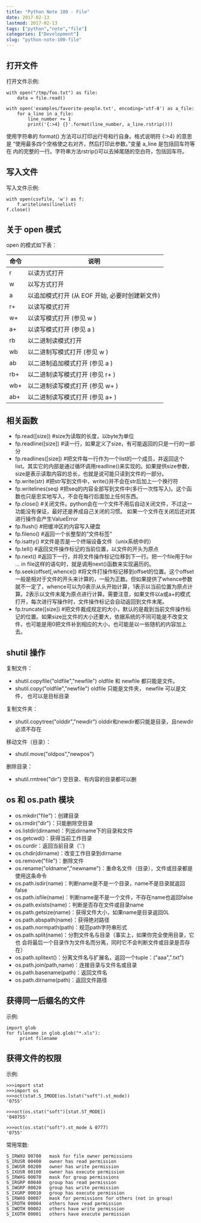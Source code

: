 ```yaml
---
title: "Python Note 100 - File"
date: 2017-02-13
lastmod: 2017-02-13
tags: ["python","note","file"]
categories: ["Development"]
slug: "python-note-100-file"
---
```


打开文件
--------

打开文件示例:

    with open("/tmp/foo.txt") as file:
        data = file.read()

    with open('examples/favorite-people.txt', encoding='utf-8') as a_file:
        for a_line in a_file:
            line_number += 1
            print('{:>4} {}'.format(line_number, a_line.rstrip()))

使用字符串的 format() 方法可以打印出行号和行自身。格式说明符 {:&gt;4}
的意思是 “使用最多四个空格使之右对齐，然后打印此参数。”变量 a\_line
是包括回车符等在
内的完整的一行。字符串方法rstrip()可以去掉尾随的空白符，包括回车符。

写入文件
--------

写入文件示例:

    with open(csvfile, 'w') as f:
        f.writelines(linelist)
    f.close()

关于 open 模式
--------------

open 的模式如下表：

  命令        | 说明
  ----------- | ------------------------------------------------
  r           | 以读方式打开
  w           | 以写方式打开
  a           | 以追加模式打开 (从 EOF 开始, 必要时创建新文件)
  r+          | 以读写模式打开
  w+          | 以读写模式打开 (参见 w )
  a+          | 以读写模式打开 (参见 a )
  rb          | 以二进制读模式打开
  wb          | 以二进制写模式打开 (参见 w )
  ab          | 以二进制追加模式打开 (参见 a )
  rb+         | 以二进制读写模式打开 (参见 r+ )
  wb+         | 以二进制读写模式打开 (参见 w+ )
  ab+         | 以二进制读写模式打开 (参见 a+ )

相关函数
--------

-   fp.read(\[size\]) \#size为读取的长度，以byte为单位
-   fp.readline(\[size\])
    \#读一行，如果定义了size，有可能返回的只是一行的一部分
-   fp.readlines(\[size\])
    \#把文件每一行作为一个list的一个成员，并返回这个list。其实它的内部是通过循环调用readline()来实现的。如果提供size参数，size是表示读取内容的总长，也就是说可能只读到文件的一部分。
-   fp.write(str) \#把str写到文件中，write()并不会在str后加上一个换行符
-   fp.writelines(seq)
    \#把seq的内容全部写到文件中(多行一次性写入)。这个函数也只是忠实地写入，不会在每行后面加上任何东西。
-   fp.close()
    \#关闭文件。python会在一个文件不用后自动关闭文件，不过这一功能没有保证，最好还是养成自己关闭的习惯。
    如果一个文件在关闭后还对其进行操作会产生ValueError
-   fp.flush() \#把缓冲区的内容写入硬盘
-   fp.fileno() \#返回一个长整型的”文件标签“
-   fp.isatty() \#文件是否是一个终端设备文件（unix系统中的）
-   fp.tell() \#返回文件操作标记的当前位置，以文件的开头为原点
-   fp.next()
    \#返回下一行，并将文件操作标记位移到下一行。把一个file用于for … in
    file这样的语句时，就是调用next()函数来实现遍历的。
-   fp.seek(offset\[,whence\])
    \#将文件打操作标记移到offset的位置。这个offset一般是相对于文件的开头来计算的，一般为正数。但如果提供了whence参数就不一定了，whence可以为0表示从头开始计算，1表示以当前位置为原点计算。2表示以文件末尾为原点进行计算。需要注意，如果文件以a或a+的模式打开，每次进行写操作时，文件操作标记会自动返回到文件末尾。
-   fp.truncate(\[size\])
    \#把文件裁成规定的大小，默认的是裁到当前文件操作标记的位置。如果size比文件的大小还要大，依据系统的不同可能是不改变文件，也可能是用0把文件补到相应的大小，也可能是以一些随机的内容加上去。

shutil 操作
-----------

复制文件：

-   shutil.copyfile("oldfile","newfile") oldfile 和 newfile
    都只能是文件。
-   shutil.copy("oldfile","newfile") oldfile 只能是文件夹， newfile
    可以是文件， 也可以是目标目录

复制文件夹：

-   shutil.copytree("olddir","newdir")
    olddir和newdir都只能是目录，且newdir必须不存在

移动文件（目录）：

-   shutil.move("oldpos","newpos")

删除目录：

-   shutil.rmtree("dir") 空目录、有内容的目录都可以删

os 和 os.path 模块
------------------

-   os.mkdir("file")：创建目录
-   os.rmdir("dir")：只能删除空目录
-   os.listdir(dirname)：列出dirname下的目录和文件
-   os.getcwd()：获得当前工作目录
-   os.curdir：返回当前目录（'.')
-   os.chdir(dirname)：改变工作目录到dirname
-   os.remove("file")：删除文件
-   os.rename("oldname","newname")：重命名文件（目录），文件或目录都是使用这条命令
-   os.path.isdir(name)：判断name是不是一个目录，name不是目录就返回false
-   os.path.isfile(name)：判断name是不是一个文件，不存在name也返回false
-   os.path.exists(name)：判断是否存在文件或目录name
-   os.path.getsize(name)：获得文件大小，如果name是目录返回0L
-   os.path.abspath(name)：获得绝对路径
-   os.path.normpath(path)：规范path字符串形式
-   os.path.split(name)：分割文件名与目录（事实上，如果你完全使用目录，它也
    会将最后一个目录作为文件名而分离，同时它不会判断文件或目录是否存在）
-   os.path.splitext()：分离文件名与扩展名，返回一个tuple：("aaa",".txt")
-   os.path.join(path,name)：连接目录与文件名或目录
-   os.path.basename(path)：返回文件名
-   os.path.dirname(path)：返回文件路径

获得同一后缀名的文件
--------------------

示例:

    import glob
    for filename in glob.glob("*.xls"):
         print filename

获得文件的权限
--------------

示例:

    >>>import stat
    >>>import os
    >>>oct(stat.S_IMODE(os.lstat("soft").st_mode))
    '0755'

    >>>oct(os.stat("soft")[stat.ST_MODE])
    '040755'

    >>>oct(os.stat("soft").st_mode & 0777)
    '0755'

常用常数:

    S_IRWXU 00700   mask for file owner permissions
    S_IRUSR 00400   owner has read permission
    S_IWUSR 00200   owner has write permission
    S_IXUSR 00100   owner has execute permission
    S_IRWXG 00070   mask for group permissions
    S_IRGRP 00040   group has read permission
    S_IWGRP 00020   group has write permission
    S_IXGRP 00010   group has execute permission
    S_IRWXO 00007   mask for permissions for others (not in group)
    S_IROTH 00004   others have read permission
    S_IWOTH 00002   others have write permission
    S_IXOTH 00001   others have execute permission
